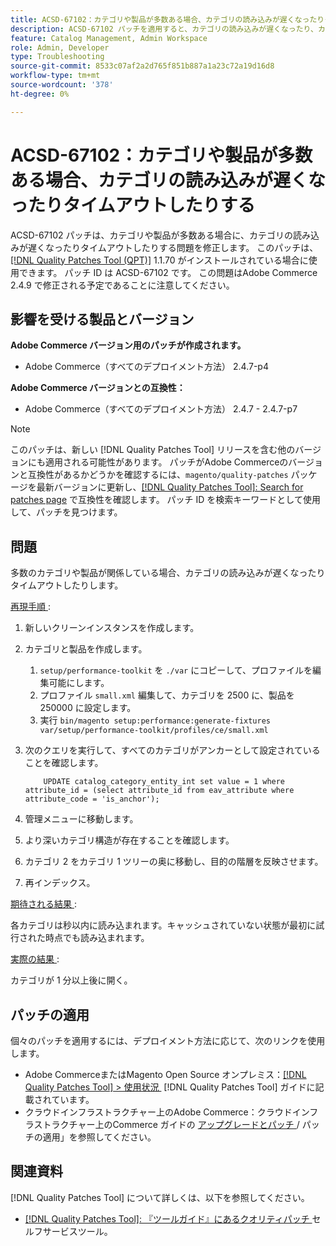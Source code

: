 ```yaml
---
title: ACSD-67102：カテゴリや製品が多数ある場合、カテゴリの読み込みが遅くなったりタイムアウトしたりする
description: ACSD-67102 パッチを適用すると、カテゴリの読み込みが遅くなったり、カテゴリや商品が多数ある場合にタイムアウトしたりするAdobe Commerceの問題を修正できます。
feature: Catalog Management, Admin Workspace
role: Admin, Developer
type: Troubleshooting
source-git-commit: 8533c07af2a2d765f851b887a1a23c72a19d16d8
workflow-type: tm+mt
source-wordcount: '378'
ht-degree: 0%

---
```



# ACSD-67102：カテゴリや製品が多数ある場合、カテゴリの読み込みが遅くなったりタイムアウトしたりする

ACSD-67102 パッチは、カテゴリや製品が多数ある場合に、カテゴリの読み込みが遅くなったりタイムアウトしたりする問題を修正します。 このパッチは、[[!DNL Quality Patches Tool (QPT)]](/help/tools/quality-patches-tool/quality-patches-tool-to-self-serve-quality-patches.md) 1.1.70 がインストールされている場合に使用できます。 パッチ ID は ACSD-67102 です。 この問題はAdobe Commerce 2.4.9 で修正される予定であることに注意してください。

## 影響を受ける製品とバージョン

**Adobe Commerce バージョン用のパッチが作成されます。**

* Adobe Commerce（すべてのデプロイメント方法） 2.4.7-p4

**Adobe Commerce バージョンとの互換性：**

* Adobe Commerce（すべてのデプロイメント方法） 2.4.7 - 2.4.7-p7

>[!NOTE]
>
>このパッチは、新しい [!DNL Quality Patches Tool] リリースを含む他のバージョンにも適用される可能性があります。 パッチがAdobe Commerceのバージョンと互換性があるかどうかを確認するには、`magento/quality-patches` パッケージを最新バージョンに更新し、[[!DNL Quality Patches Tool]: Search for patches page](https://experienceleague.adobe.com/tools/commerce-quality-patches/index.html?lang=ja) で互換性を確認します。 パッチ ID を検索キーワードとして使用して、パッチを見つけます。

## 問題

多数のカテゴリや製品が関係している場合、カテゴリの読み込みが遅くなったりタイムアウトしたりします。

<u> 再現手順 </u>:

1. 新しいクリーンインスタンスを作成します。
1. カテゴリと製品を作成します。
   1. `setup/performance-toolkit` を `./var` にコピーして、プロファイルを編集可能にします。
   1. プロファイル `small.xml` 編集して、カテゴリを 2500 に、製品を 250000 に設定します。
   1. 実行 `bin/magento setup:performance:generate-fixtures var/setup/performance-toolkit/profiles/ce/small.xml`
1. 次のクエリを実行して、すべてのカテゴリがアンカーとして設定されていることを確認します。

   ```
       UPDATE catalog_category_entity_int set value = 1 where attribute_id = (select attribute_id from eav_attribute where attribute_code = 'is_anchor'); 
   ```

1. 管理メニューに移動します。
1. より深いカテゴリ構造が存在することを確認します。
1. カテゴリ 2 をカテゴリ 1 ツリーの奥に移動し、目的の階層を反映させます。
1. 再インデックス。

<u> 期待される結果 </u>:

各カテゴリは秒以内に読み込まれます。キャッシュされていない状態が最初に試行された時点でも読み込まれます。

<u> 実際の結果 </u>:

カテゴリが 1 分以上後に開く。

## パッチの適用

個々のパッチを適用するには、デプロイメント方法に応じて、次のリンクを使用します。

* Adobe CommerceまたはMagento Open Source オンプレミス：[[!DNL Quality Patches Tool] > 使用状況 &#x200B;](/help/tools/quality-patches-tool/usage.md) [!DNL Quality Patches Tool] ガイドに記載されています。
* クラウドインフラストラクチャー上のAdobe Commerce：クラウドインフラストラクチャー上のCommerce ガイドの [&#x200B; アップグレードとパッチ &#x200B;](https://experienceleague.adobe.com/docs/commerce-cloud-service/user-guide/develop/upgrade/apply-patches.html?lang=ja)/ パッチの適用」を参照してください。

## 関連資料

[!DNL Quality Patches Tool] について詳しくは、以下を参照してください。

* [[!DNL Quality Patches Tool]: 『ツールガイド』にあるクオリティパッチ &#x200B;](/help/tools/quality-patches-tool/quality-patches-tool-to-self-serve-quality-patches.md) セルフサービスツール。
